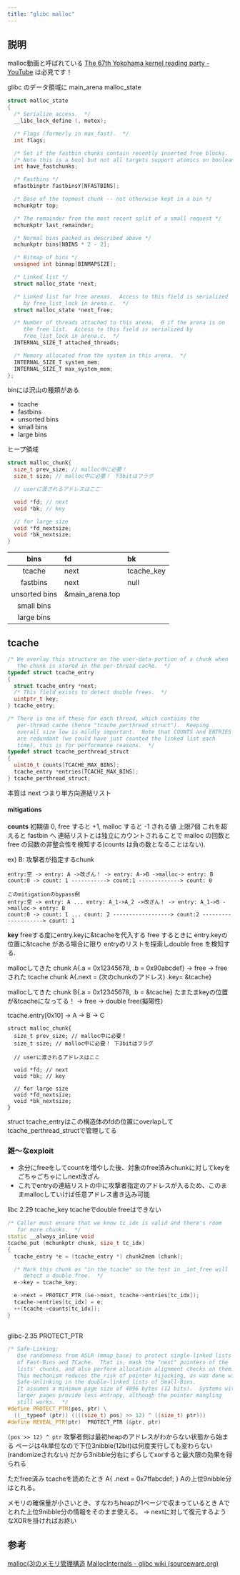 ```yaml
---
title: "glibc malloc"
---
```


## 説明

malloc動画と呼ばれている [The 67th Yokohama kernel reading party - YouTube](https://www.youtube.com/watch?v=0-vWT-t0UHg) は必見です！

glibc のデータ領域に main_arena
malloc_state

```cpp
struct malloc_state
{
  /* Serialize access.  */
  __libc_lock_define (, mutex);

  /* Flags (formerly in max_fast).  */
  int flags;

  /* Set if the fastbin chunks contain recently inserted free blocks.  */
  /* Note this is a bool but not all targets support atomics on booleans.  */
  int have_fastchunks;

  /* Fastbins */
  mfastbinptr fastbinsY[NFASTBINS];

  /* Base of the topmost chunk -- not otherwise kept in a bin */
  mchunkptr top;

  /* The remainder from the most recent split of a small request */
  mchunkptr last_remainder;

  /* Normal bins packed as described above */
  mchunkptr bins[NBINS * 2 - 2];

  /* Bitmap of bins */
  unsigned int binmap[BINMAPSIZE];

  /* Linked list */
  struct malloc_state *next;

  /* Linked list for free arenas.  Access to this field is serialized
     by free_list_lock in arena.c.  */
  struct malloc_state *next_free;

  /* Number of threads attached to this arena.  0 if the arena is on
     the free list.  Access to this field is serialized by
     free_list_lock in arena.c.  */
  INTERNAL_SIZE_T attached_threads;

  /* Memory allocated from the system in this arena.  */
  INTERNAL_SIZE_T system_mem;
  INTERNAL_SIZE_T max_system_mem;
};
```

binには沢山の種類がある
- tcache
- fastbins
- unsorted bins
- small bins
- large bins

ヒープ領域
```cpp
struct malloc_chunk{
  size_t prev_size; // malloc中に必要！
  size_t size; // malloc中に必要！ 下3bitはフラグ

  // userに渡されるアドレスはここ

  void *fd; // next
  void *bk; // key

  // for large size
  void *fd_nextsize;
  void *bk_nextsize;
}
```

| bins   | fd | bk |
|:------:|:---|:---|
| tcache | next | tcache_key |
| fastbins | next | null |
| unsorted bins | &main_arena.top |  |
| small bins |  |  |
| large bins |  |  |

## tcache

```cpp
/* We overlay this structure on the user-data portion of a chunk when
   the chunk is stored in the per-thread cache.  */
typedef struct tcache_entry
{
  struct tcache_entry *next;
  /* This field exists to detect double frees.  */
  uintptr_t key;
} tcache_entry;

/* There is one of these for each thread, which contains the
   per-thread cache (hence "tcache_perthread_struct").  Keeping
   overall size low is mildly important.  Note that COUNTS and ENTRIES
   are redundant (we could have just counted the linked list each
   time), this is for performance reasons.  */
typedef struct tcache_perthread_struct
{
  uint16_t counts[TCACHE_MAX_BINS];
  tcache_entry *entries[TCACHE_MAX_BINS];
} tcache_perthread_struct;
```
本質は next つまり単方向連結リスト

#### mitigations
**counts**
初期値 0, free すると +1, malloc すると -1 される値
上限7個 これを超えると fastbin へ
連結リストとは独立にカウントされることで malloc の回数と free の回数の非整合性を検知する(counts は負の数となることはない).

ex)
B: 攻撃者が指定するchunk
```
entry:空 -> entry: A ->改ざん！ -> entry: A->B ->malloc-> entry: B
count:0 -> count: 1 -----------> count:1 -------------> count: 0

このmitigationのbypass例
entry:空 -> entry: A ... entry: A_1->A_2 ->改ざん！ -> entry: A_1->B ->malloc-> entry: B
count:0 -> count: 1 ... count: 2 ------------------> count:2 --------------------> count: 1
```
**key**
freeする度にentry.keyに&tcacheを代入する
free するときに entry.keyの位置に&tcache がある場合に限り
entryのリストを探索しdouble free を検知する.

mallocしてきた chunk A{.a = 0x12345678, .b = 0x90abcdef}
-> free ->
freeされた tcache chunk A{.next = (次のchunkのアドレス) .key= &tcache}

mallocしてきた chunk B{.a = 0x12345678, .b = &tcache} たまたまkeyの位置が&tcacheになってる！
-> free -> double free(擬陽性)

tcache.entry[0x10] -> A -> B -> C

```
struct malloc_chunk{
  size_t prev_size; // malloc中に必要！
  size_t size; // malloc中に必要！ 下3bitはフラグ

  // userに渡されるアドレスはここ

  void *fd; // next
  void *bk; // key

  // for large size
  void *fd_nextsize;
  void *bk_nextsize;
}
```

struct tcache_entryはこの構造体のfdの位置にoverlapしてtcache_perthread_structで管理してる
### 雑〜なexploit
- 余分にfreeをしてcountを増やした後、対象のfree済みchunkに対してkeyをごちゃごちゃにしnext改ざん
- これでentryの連結リストの中に攻撃者指定のアドレスが入るため、このままmallocしていけば任意アドレス書き込み可能


libc 2.29 tcache_key
tcacheでdouble freeはできない

```cpp
/* Caller must ensure that we know tc_idx is valid and there's room
   for more chunks.  */
static __always_inline void
tcache_put (mchunkptr chunk, size_t tc_idx)
{
  tcache_entry *e = (tcache_entry *) chunk2mem (chunk);

  /* Mark this chunk as "in the tcache" so the test in _int_free will
     detect a double free.  */
  e->key = tcache_key;

  e->next = PROTECT_PTR (&e->next, tcache->entries[tc_idx]);
  tcache->entries[tc_idx] = e;
  ++(tcache->counts[tc_idx]);
}
```

##

glibc-2.35
PROTECT_PTR
```cpp
/* Safe-Linking:
   Use randomness from ASLR (mmap_base) to protect single-linked lists
   of Fast-Bins and TCache.  That is, mask the "next" pointers of the
   lists' chunks, and also perform allocation alignment checks on them.
   This mechanism reduces the risk of pointer hijacking, as was done with
   Safe-Unlinking in the double-linked lists of Small-Bins.
   It assumes a minimum page size of 4096 bytes (12 bits).  Systems with
   larger pages provide less entropy, although the pointer mangling
   still works.  */
#define PROTECT_PTR(pos, ptr) \
  ((__typeof (ptr)) ((((size_t) pos) >> 12) ^ ((size_t) ptr)))
#define REVEAL_PTR(ptr)  PROTECT_PTR (&ptr, ptr)
```
`(pos >> 12) ^ ptr`
攻撃者側は最初heapのアドレスがわからない状態から始まる
ページは4k単位なので下位3nibble(12bit)は何度実行しても変わらない(randomizeされない)
だから3nibble分右にずらしてxorすると最大限の効果を得られる

ただfree済み tcacheを読めたとき
A{
.next = 0x7ffabcdef;
}
Aの上位9nibble分はとれる。

メモリの確保量が小さいとき、すなわちheapが1ページで収まっているとき
Aでとれた上位9nibble分の情報をそのまま使える。
-> nextに対して復元するようなXORを掛ければお終い

## 参考
[malloc(3)のメモリ管理構造](https://www.valinux.co.jp/technologylibrary/document/linux/malloc0001/)
[MallocInternals - glibc wiki (sourceware.org)](https://sourceware.org/glibc/wiki/MallocInternals)
